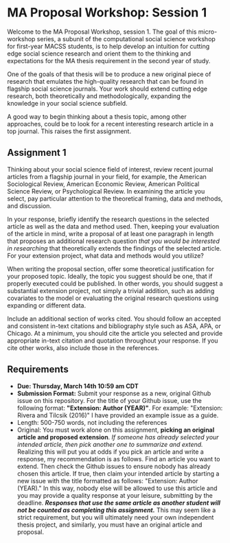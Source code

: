 # MA Proposal Workshop: Session 1


Welcome to the MA Proposal Workshop, session 1. The goal of this micro-workshop series, a subunit of the computational social science workshop for first-year MACSS students, is to help develop an intuition for cutting edge social science research and orient them to the thinking and expectations for the MA thesis requirement in the second year of study.

One of the goals of that thesis will be to produce a new original piece of research that emulates the high-quality research that can be found in flagship social science journals. Your work should extend cutting edge research, both theoretically and methodologically, expanding the knowledge in your social science subfield.

A good way to begin thinking about a thesis topic, among other approaches, could be to look for a recent interesting research article in a top journal. This raises the first assignment.

## Assignment 1

Thinking about your social science field of interest, review recent journal articles from a flagship journal in your field, for example, the American Sociological Review, American Economic Review, American Political Science Review, or Psychological Review. In examining the article you select, pay particular attention to the theoretical framing, data and methods, and discussion.

In your response, briefly identify the research questions in the selected article as well as the data and method used. Then, keeping your evaluation of the article in mind, write a proposal of at least one paragraph in length that proposes an additional research question *that you would be interested in researching* that theoretically extends the findings of the selected article. For your extension project, what data and methods would you utilize? 

When writing the proposal section, offer some theoretical justification for your proposed topic. Ideally, the topic you suggest should be one, that if properly executed could be published. In other words, you should suggest a substantial extension project, not simply a trivial addition, such as adding covariates to the model or evaluating the original research questions using expanding or different data.

Include an additional section of works cited. You should follow an accepted and consistent in-text citations and bibliography style such as ASA, APA, or Chicago. At a minimum, you should cite the article you selected and provide appropriate in-text citation and quotation throughout your response. If you cite other works, also include those in the references.


## Requirements

* **Due: Thursday, March 14th 10:59 am CDT**
* **Submission Format:** Submit your response as a new, original Github issue on this repository. For the title of your Github issue, use the following format: **"Extension: Author (YEAR)"**. For example: "Extension: Rivera and Tilcsik (2016)" I have provided an example issue as a guide.
* Length: 500-750 words, not including the references
* Original: You must work alone on this assignment, **picking an original article and proposed extension**. *If someone has already selected your intended article, then pick another one to summarize and extend.* Realizing this will put you at odds if you pick an article and write a response, my recommendation is as follows. Find an article you want to extend. Then check the Github issues to ensure nobody has already chosen this article. If true, then claim your intended article by starting a new issue with the title formatted as follows: "Extension: Author (YEAR)." In this way, nobody else will be allowed to use this article and you may provide a quality response at your leisure, submitting by the deadline. ***Responses that use the same article as another student will not be counted as completing this assignment.*** This may seem like a strict requirement, but you will ultimately need your own independent thesis project, and similarly, you must have an original article and proposal.
